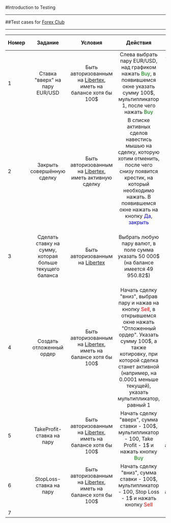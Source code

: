 #Introduction to Testing
___
##Test cases for [Forex Club](https://fxclub.by/)
___
Номер | Задание | Условия | Действия | Ожидаемый результат 
:-----|:-------:|:-------:|:--------:|-------------------:  
1 | Ставка "вверх" на пару EUR/USD | Быть авторизованным на [Libertex](https://libertex.fxclub.by/), иметь на балансе хотя бы 100$ | Слева выбрать пару EUR/USD, над графиком нажать <span style="color:green;">Buy</span>, в появившемся окне указать сумму 100$, мультипликатор 1, после чего нажать <span style="color:green;">Buy</span> | Со свободного счёта уйдёт 100$, совершённая сделка появится в списке активных сделок|
2 | Закрыть совершённую сделку | Быть авторизованным на [Libertex](https://libertex.fxclub.by/), иметь активную сделку | В списке активных сделов навестись мышью на сделку, которую хотим отменить, после чего снизу появится крестик, на который необходимо нажать. В появившемся окне нажать на кнопку <span style="color:blue;">Да, закрыть</span> | Баланс увеличится/уменьшится на значение прибыли/убытка, в списке закрытых операций появится данная сделка|
3 | Сделать ставку на сумму, которая больше текущего баланса | Быть авторизованным на [Libertex](https://libertex.fxclub.by/) | Выбрать любую пару валют, в поле сумма указать 50 000$ (на балансе имеется 49 950.82\$) | Появится сообщение о том, что доступно только 49 950.82$, сделать ставку будет невозможно|
4 | Создать отложенный ордер | Быть авторизованным на [Libertex](https://libertex.fxclub.by/), иметь на балансе хотя бы 100$ | Начать сделку "вниз", выбрав пару и нажав на кнопку <span style="color:red;">Sell</span>, в открывшемся окне нажать "Отложенный ордер". Указать сумму 100$, а также котировку, при которой сделка станет активной (например, на 0.0001 меньше текущей), указать мультипликатор, равный 1 | Сделка станет активной, когда котировка выбраной пары станет равной указанной ранее, со свободного баланса спишутся 100$|
5 | TakeProfit-ставка на пару | Быть авторизованным на [Libertex](https://libertex.fxclub.by/), иметь на балансе хотя бы 100$ | Начать сделку "вверх", сумма ставки - 100$, мультипликатор - 100, Take Profit - 1\$ и нажать кнопку <span style="color:green;">Buy</span> | Когда прибыль достигнет значения в 1$, сделка автоматически закроется|
6 | StopLoss-ставка на пару | Быть авторизованным на [Libertex](https://libertex.fxclub.by/), иметь на балансе хотя бы 100$ | Начать сделку "вниз", сумма ставки - 100$, мультипликатор - 100, Stop Loss - 1\$ и нажать кнопку <span style="color:red;">Sell</span> | Когда убытки достигнут 1$, сделка автоматически закроется|
7 | 
